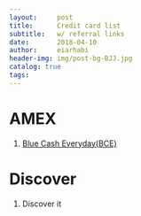 ```yaml
---
layout:     post
title:      Credit card list 
subtitle:   w/ referral links
date:       2018-04-10
author:     eiarhabi
header-img: img/post-bg-BJJ.jpg
catalog: true
tags:
---
```



# AMEX

1. [Blue Cash Everyday(BCE)](http://refer.amex.us/MINGYGGZO3?XLINK=MYCP)

# Discover

1. Discover it
